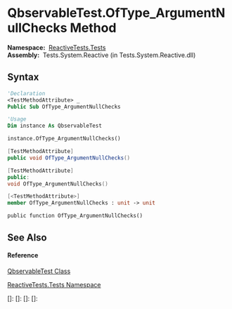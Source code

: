 # QbservableTest.OfType\_ArgumentNullChecks Method

**Namespace:**  [ReactiveTests.Tests](ReactiveTests.Tests\ReactiveTests.Tests.md)  
**Assembly:**  Tests.System.Reactive (in Tests.System.Reactive.dll)

## Syntax

```vb
'Declaration
<TestMethodAttribute> _
Public Sub OfType_ArgumentNullChecks
```

```vb
'Usage
Dim instance As QbservableTest

instance.OfType_ArgumentNullChecks()
```

```csharp
[TestMethodAttribute]
public void OfType_ArgumentNullChecks()
```

```c++
[TestMethodAttribute]
public:
void OfType_ArgumentNullChecks()
```

```fsharp
[<TestMethodAttribute>]
member OfType_ArgumentNullChecks : unit -> unit 
```

```jscript
public function OfType_ArgumentNullChecks()
```

## See Also

#### Reference

[QbservableTest Class](QbservableTest\QbservableTest.md)

[ReactiveTests.Tests Namespace](ReactiveTests.Tests\ReactiveTests.Tests.md)

[]: 
[]: 
[]: 
[]: 